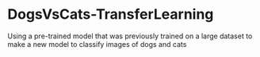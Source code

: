 # DogsVsCats-TransferLearning
 Using a pre-trained model that was previously trained on a large dataset to make a new model to classify images of dogs and cats
